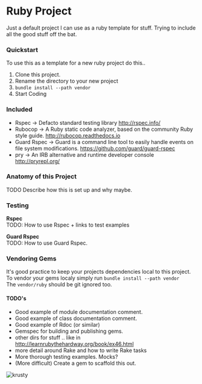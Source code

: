 # Ruby Project

Just a default project I can use as a ruby template for stuff. Trying to include all the good stuff off the bat.

### Quickstart  
To use this as a template for a new ruby project do this..  
1. Clone this project.  
2. Rename the directory to your new project
3. `bundle install --path vendor`  
4. Start Coding

### Included
* Rspec -> Defacto standard testing library http://rspec.info/
* Rubocop -> A Ruby static code analyzer, based on the community Ruby style guide. http://rubocop.readthedocs.io  
* Guard Rspec -> Guard is a command line tool to easily handle events on file system modifications. https://github.com/guard/guard-rspec
* pry -> An IRB alternative and runtime developer console http://pryrepl.org/  

### Anatomy of this Project  
TODO Describe how this is set up and why maybe.

### Testing
**Rspec**  
TODO: How to use Rspec + links to test examples

**Guard Rspec**  
TODO: How to use Guard Rspec.  

### Vendoring Gems  
It's good practice to keep your projects dependencies local to this project.  
To vendor your gems localy simply run `bundle install --path vendor`  
The `vendor/ruby` should be git ignored too.  

#### TODO's
* Good example of module documentation comment.  
* Good example of class documentation comment.
* Good example of Rdoc (or similar)
* Gemspec for building and publishing gems.  
* other dirs for stuff .. like in http://learnrubythehardway.org/book/ex46.html  
* more detail around Rake and how to write Rake tasks  
* More thorough testing examples. Mocks?  
* (More difficult) Create a gem to scaffold this out.

![krusty](https://frinkiac.com/meme/S04E22/1273638.jpg?b64lines=SEVSRSdTIFRIQVQgUlVCWS1TVFVEREVECiBDTE9XTiBOT1NFIFlPVSBPUkRFUkVELAogS1JVU1RZLg==)

